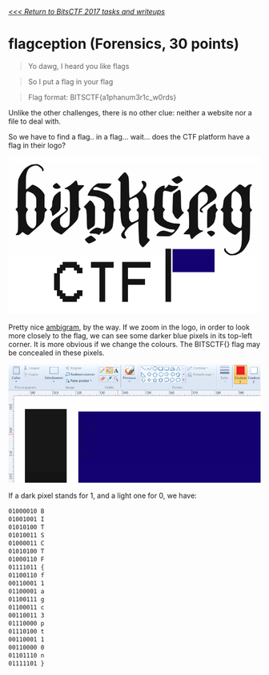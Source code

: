 _[<<< Return to BitsCTF 2017 tasks and writeups](/2017-bitsctf)_
# flagception (Forensics, 30 points)

>Yo dawg, I heard you like flags

>So I put a flag in your flag

>Flag format: BITSCTF{a1phanum3r1c_w0rds}

Unlike the other challenges, there is no other clue: neither a website nor a file to deal with.

So we have to find a flag.. in a flag... wait... does the CTF platform have a flag in their logo?

![Logo of BitsCTF](logo.png)

Pretty nice [ambigram](https://en.wikipedia.org/wiki/Ambigram), by the way. If we zoom in the logo, in order to look more closely to the flag, we can see some darker blue pixels in its top-left corner. It is more obvious if we change the colours. The BITSCTF{} flag may be concealed in these pixels.

![Zoom in the logo](zoomed_flag.png)

If a dark pixel stands for 1, and a light one for 0, we have:

```
01000010 B
01001001 I
01010100 T
01010011 S
01000011 C
01010100 T
01000110 F
01111011 {
01100110 f
00110001 1
01100001 a
01100111 g
01100011 c
00110011 3
01110000 p
01110100 t
00110001 1
00110000 0
01101110 n
01111101 }
```

